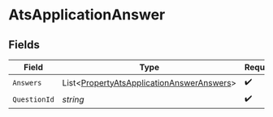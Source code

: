# AtsApplicationAnswer


## Fields

| Field                                                                                                       | Type                                                                                                        | Required                                                                                                    | Description                                                                                                 |
| ----------------------------------------------------------------------------------------------------------- | ----------------------------------------------------------------------------------------------------------- | ----------------------------------------------------------------------------------------------------------- | ----------------------------------------------------------------------------------------------------------- |
| `Answers`                                                                                                   | List<[PropertyAtsApplicationAnswerAnswers](../../Models/Components/PropertyAtsApplicationAnswerAnswers.md)> | :heavy_check_mark:                                                                                          | N/A                                                                                                         |
| `QuestionId`                                                                                                | *string*                                                                                                    | :heavy_check_mark:                                                                                          | N/A                                                                                                         |